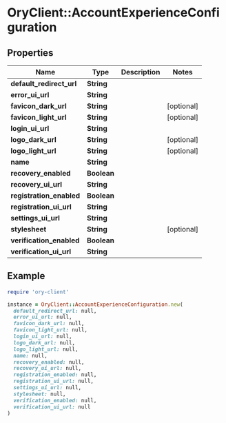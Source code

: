 # OryClient::AccountExperienceConfiguration

## Properties

| Name | Type | Description | Notes |
| ---- | ---- | ----------- | ----- |
| **default_redirect_url** | **String** |  |  |
| **error_ui_url** | **String** |  |  |
| **favicon_dark_url** | **String** |  | [optional] |
| **favicon_light_url** | **String** |  | [optional] |
| **login_ui_url** | **String** |  |  |
| **logo_dark_url** | **String** |  | [optional] |
| **logo_light_url** | **String** |  | [optional] |
| **name** | **String** |  |  |
| **recovery_enabled** | **Boolean** |  |  |
| **recovery_ui_url** | **String** |  |  |
| **registration_enabled** | **Boolean** |  |  |
| **registration_ui_url** | **String** |  |  |
| **settings_ui_url** | **String** |  |  |
| **stylesheet** | **String** |  | [optional] |
| **verification_enabled** | **Boolean** |  |  |
| **verification_ui_url** | **String** |  |  |

## Example

```ruby
require 'ory-client'

instance = OryClient::AccountExperienceConfiguration.new(
  default_redirect_url: null,
  error_ui_url: null,
  favicon_dark_url: null,
  favicon_light_url: null,
  login_ui_url: null,
  logo_dark_url: null,
  logo_light_url: null,
  name: null,
  recovery_enabled: null,
  recovery_ui_url: null,
  registration_enabled: null,
  registration_ui_url: null,
  settings_ui_url: null,
  stylesheet: null,
  verification_enabled: null,
  verification_ui_url: null
)
```

